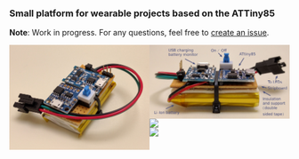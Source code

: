 ### Small platform for wearable projects based on the ATTiny85

**Note**: Work in progress. For any questions, feel free to [create an issue](https://github.com/rogerdahl/ws2812b-neopixel-stuff/issues/new).

<img align="left" width="50%" src="./1_top.jpg">

<img align="left" width="50%" src="2_side_annotated.jpg">

<img align="left" width="50%" src="3.JPG">

<img align="left" width="50%" src="4.JPG">

